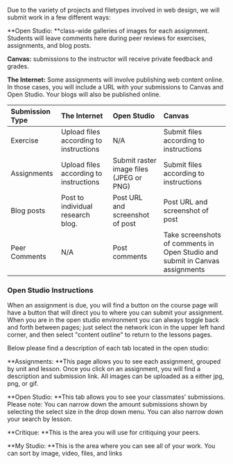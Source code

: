 Due to the variety of projects and filetypes involved in web design, we will submit work in a few different ways:

**Open Studio: **class-wide galleries of images for each assignment. Students will leave comments here during peer reviews for exercises, assignments, and blog posts.

**Canvas:** submissions to the instructor will receive private feedback and grades.

**The Internet:** Some assignments will involve publishing web content online. In those cases, you will include a URL with your submissions to Canvas and Open Studio. Your blogs will also be published online.

| Submission Type | The Internet | Open Studio | Canvas |
| :--- | :--- | :--- | :--- |
| Exercise | Upload files according to instructions | N/A | Submit files according to instructions |
| Assignments | Upload files according to instructions | Submit raster image files \(JPEG or PNG\) | Submit files according to instructions |
| Blog posts | Post to individual research blog. | Post URL and screenshot of post | Post URL and screenshot of post |
| Peer Comments | N/A | Post comments | Take screenshots of comments in Open Studio and submit in Canvas assignments |

### Open Studio Instructions

When an assignment is due, you will find a button on the course page will have a button that will direct you to where you can submit your assignment. When you are in the open studio environment you can always toggle back and forth between pages; just select the network icon in the upper left hand corner, and then select "content outline" to return to the lessons pages.

Below please find a description of each tab located in the open studio:

**Assignments: **This page allows you to see each assignment, grouped by unit and lesson. Once you click on an assignment, you will find a description and submission link. All images can be uploaded as a either jpg, png, or gif.

**Open Studio: **This tab allows you to see your classmates’ submissions. Please note: You can narrow down the amount submissions shown by selecting the select size in the drop down menu. You can also narrow down your search by lesson.

**Critique: **This is the area you will use for critiquing your peers.

**My Studio: **This is the area where you can see all of your work. You can sort by image, video, files, and links


